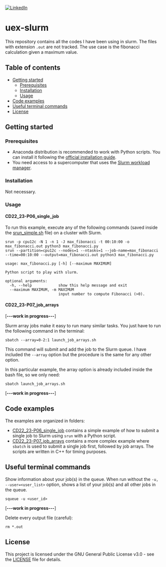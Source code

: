 <!-- PROJECT SHIELDS -->
<!--
*** I'm using markdown "reference style" links for readability.
*** Reference links are enclosed in brackets [ ] instead of parentheses ( ).
*** See the bottom of this document for the declaration of the reference variables
*** for contributors-url, forks-url, etc. This is an optional, concise syntax you may use.
*** https://www.markdownguide.org/basic-syntax/#reference-style-links
-->
[![LinkedIn][linkedin-shield]][linkedin-url]

# uex-slurm
This repository contains all the codes I have been using in slurm. The files with extension `.out` are not tracked. The use case is the fibonacci calculation given a maximum value.

## Table of contents
* [Getting started](#getting-started)
  * [Prerequisites](#prerequisites)
  * [Installation](#installation)
  * [Usage](#usage)
* [Code examples](#code-examples)
* [Useful terminal commands](#useful-terminal-commands)
* [License](#license)

## Getting started

### Prerequisites
* Anaconda distribution is recommended to work with Python scripts. You can install it following the [official installation guide][anaconda].
* You need access to a supercomputer that uses the [Slurm workload manager][slurm].

### Installation
Not necessary.

### Usage

#### CD22_23-P06_single_job

To run this example, execute any of the following commands (saved inside the [srun_simple.sh](srun_simple.sh) file) on a cluster with Slurm.

```
srun -p cpu12c -N 1 -n 1 -J max_fibonacci -t 00:10:00 -o max_fibonacci.out python3 max_fibonacci.py
srun --partition=cpu12c --nodes=1 --ntasks=1 --job-name=max_fibonacci --time=00:10:00 --output=max_fibonacci.out python3 max_fibonacci.py
```

```
usage: max_fibonacci.py [-h] [--maximum MAXIMUM]

Python script to play with slurm.

optional arguments:
  -h, --help            show this help message and exit
  --maximum MAXIMUM, -m MAXIMUM
                        input number to compute Fibonacci (>0).
```

#### CD22_23-P07_job_arrays

[**---work in progress---**]

Slurm array jobs make it easy to run many similar tasks. You just have to run the following command in the terminal:
```
sbatch --array=0-2:1 launch_job_arrays.sh
```
This command will submit and add the job to the Slurm queue. I have included the `--array` option but the procedure is the same for any other option.

In this particular example, the array option is already included inside the bash file, so we only need:
```
sbatch launch_job_arrays.sh
```

[**---work in progress---**]

## Code examples
The examples are organized in folders:
* [CD22_23-P06_single_job](CD22_23-P06_single_job) contains a simple example of how to submit a single job to Slurm using `srun` with a Python script. 
* [CD22_23-P07_job_arrays](CD22_23-P07_job_arrays) contains a more complex example where `sbatch` is used to submit a single job first, followed by job arrays. The scripts are written in C++ for timing purposes.

## Useful terminal commands
Show information about your job(s) in the queue. When run without the `-u, --user=<user_list>` option, shows a list of your job(s) and all other jobs in the queue.
```
squeue -u <user_id>
```

[**---work in progress---**]

Delete every output file (careful):
```
rm *.out
```

## License
This project is licensed under the GNU General Public License v3.0 - see the [LICENSE](LICENSE) file for details.

<!-- MARKDOWN LINKS & IMAGES -->
<!-- https://www.markdownguide.org/basic-syntax/#reference-style-links -->
[linkedin-shield]: https://img.shields.io/badge/LinkedIn-0077B5?style=for-the-badge&logo=linkedin&logoColor=white
[linkedin-url]: https://linkedin.com/in/sfandres
[slurm]: https://slurm.schedmd.com/documentation.html
[anaconda]: https://docs.anaconda.com/anaconda/install/linux/
